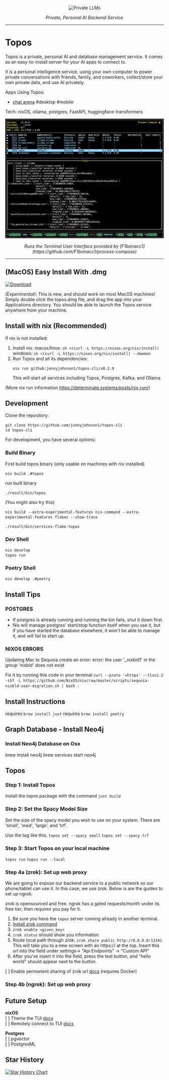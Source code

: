 <p align="center">
  <img src="https://github.com/jonnyjohnson1/topos-cli/blob/main/topos/assets/topos_blk_rounded.png" style="width: 70px; height: 70px;" alt="Private LLMs" />
</p>
<p align="center">
  <em>Private, Personal AI Backend Service</em>
</p>

---

# Topos
Topos is a private, personal AI and database management service.
It comes as an easy-to-install server for your AI apps to connect to.

It is a personal intelligence service, using your own computer to power private conversations with friends, family, and coworkers, collect/store your own private data, and use AI privately. 

Apps Using Topos:
- [chat arena](https://github.com/jonnyjohnson1/chat-arena) #desktop #mobile

Tech: nixOS, ollama, postgres, FastAPI, huggingface-transformers

<p align="center">
  <img src="https://github.com/jonnyjohnson1/topos-cli/blob/main/topos/assets/tui.png" style="zoom:67%;" alt="Terminal User Interface" />
</p>
<p align="center">
  <em>Runs the Terminal User Interface provided by [F1bonacc1](https://github.com/F1bonacc1/process-compose)</em>
</p>

---

## (MacOS) Easy Install With .dmg
[![Download](https://img.shields.io/badge/Download-File-blue?style=for-the-badge&logo=google-drive)](https://drive.google.com/file/d/1UpI8YOqqXnSQQbCo3oB28-w8nNlbhPHp/view?usp=sharing)

*(Experimental)*: This is new, and should work on most MacOS machines!
Simply double click the topos.dmg file, and drag the app into your Applications directory.
You should be able to launch the Topos service anywhere from your machine.

## Install with nix (Recommended)
If nix is not installed:
1. Install nix:
    macos/linux: `sh <(curl -L https://nixos.org/nix/install)`
    windows: `sh <(curl -L https://nixos.org/nix/install) --daemon`
2. Run Topos and all its dependencies:
   ```
   nix run github:jonnyjohnson1/topos-cli/v0.2.9
   ```
   This will start all services including Topos, Postgres, Kafka, and Ollama.

(More nix run information https://determinate.systems/posts/nix-run/)

## Development
Clone the repository:
```
git clone https://github.com/jonnyjohnson1/topos-cli
cd topos-cli
```

For development, you have several options:
### Build Binary
First build topos binary (only usable on machines with nix installed)
```
nix build .#topos
```
run built binary
```
./result/bin/topos
```

(You might also try this)
```
nix build --extra-experimental-features nix-command --extra-experimental-features flakes --show-trace
```
```
./result/bin/services-flake-topos
```

### Dev Shell
```
nix develop
topos run
```

### Poetry Shell
```
nix develop .#poetry
```

## Install Tips

### POSTGRES 
- If postgres is already running and running the bin fails, shut it down first.
- Nix will manage postgres' start/stop function itself when you use it, but if you have started the database elsewhere, it won't be able to manage it, and will fail to start up.

### NIXOS ERRORS  
Updating Mac to Sequoia create an error:
error: the user '_nixbld1' in the group 'nixbld' does not exist

Fix it by running this code in your terminal `curl --proto '=https' --tlsv1.2 -sSf -L https://github.com/NixOS/nix/raw/master/scripts/sequoia-nixbld-user-migration.sh | bash -`


## Install Instructions
requires `brew install just`
requires `brew install poetry`

## Graph Database - Install Neo4j

### Install Neo4j Database on Osx
brew install neo4j
brew services start neo4j

## Topos

### Step 1: Install Topos
install the topos package with the command `just build`

### Step 2: Set the Spacy Model Size
Set the size of the spacy model you wish to use on your system.
There are 'small', 'med', 'large', and 'trf'.

Use the tag like this.
`topos set --spacy small`
`topos set --spacy trf`

### Step 3: Start Topos on your local machine

`topos run`
`topos run --local`

### Step 4a (zrok): Set up web proxy
We are going to expose our backend service to a public network so our phone/tablet can use it. In this case, we use zrok. Below is are the guides to set up ngrok.

zrok is opensourced and free.
ngrok has a gated requests/month under its free tier, then requires you pay for it.

1. Be sure you have the `topos` server running already in another terminal.
2. [Install zrok command](https://docs.zrok.io/docs/getting-started/?_gl=1*1yet1eb*_ga*MTQ1MDc2ODAyNi4xNzE3MDE3MTE3*_ga_V2KMEXWJ10*MTcxNzAxNzExNi4xLjAuMTcxNzAxNzExNi42MC4wLjA.*_gcl_au*NDk3NjM1MzEyLjE3MTcwMTcxMTc.#installing-the-zrok-command)
3. `zrok enable <given_key>`
4. `zrok status` should show you information
5. Route local path through zrok: `zrok share public http://0.0.0.0:13341`
This will take you to a new screen with an https://<url> at the top.
Insert this url into the field under settings-> "Api Endpoints" -> "Custom API"
6. After you've insert it into the field, press the test button, and "hello world" should appear next to the button.

[ ] Enable permanent sharing of zrok url [docs](https://docs.zrok.io/docs/guides/docker-share/#permanent-public-share) (requires Docker)

### Step 4b (ngrok): Set up web proxy


## Future Setup
**nixOS**  
[ ] Theme the TUI [docs](https://f1bonacc1.github.io/process-compose/tui/)  
[ ] Remotely connect to TUI [docs](https://f1bonacc1.github.io/process-compose/client/)  

**Postgres**  
[ ] pgvector  
[ ] PostgresML  


## Star History

<a href="https://star-history.com/#jonnyjohnson1/topos-cli&Date">
 <picture>
   <source media="(prefers-color-scheme: dark)" srcset="https://api.star-history.com/svg?repos=jonnyjohnson1/topos-cli&type=Date&theme=dark" />
   <source media="(prefers-color-scheme: light)" srcset="https://api.star-history.com/svg?repos=jonnyjohnson1/topos-cli&type=Date" />
   <img alt="Star History Chart" src="https://api.star-history.com/svg?repos=jonnyjohnson1/topos-cli&type=Date" />
 </picture>
</a>